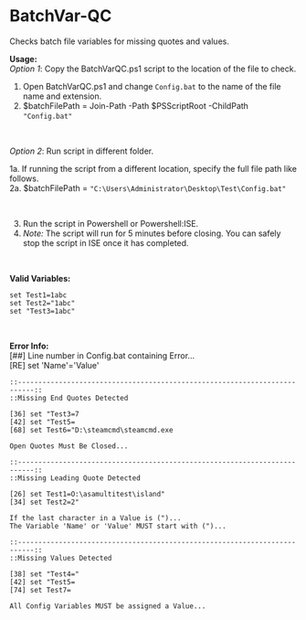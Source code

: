 # BatchVar-QC
Checks batch file variables for missing quotes and values.

**Usage:** <br>
*Option 1*: Copy the BatchVarQC.ps1 script to the location of the file to check.

1. Open BatchVarQC.ps1 and change `Config.bat` to the name of the file name and extension.
2. $batchFilePath = Join-Path -Path $PSScriptRoot -ChildPath `"Config.bat"`

<br>

*Option 2*: Run script in different folder.

1a. If running the script from a different location, specify the full file path like follows.<br>
2a. $batchFilePath = `"C:\Users\Administrator\Desktop\Test\Config.bat"`

<br>

3. Run the script in Powershell or Powershell:ISE.
3. *Note:* The script will run for 5 minutes before closing. You can safely stop the script in ISE once it has completed.<br>

<br>

**Valid Variables:**

```
set Test1=1abc
set Test2="1abc"
set "Test3=1abc"
```
<br>

**Error Info:** <br>
[##] Line number in Config.bat containing Error... <br>
[RE] set 'Name'='Value'
```
::--------------------------------------------------------------------------::
::Missing End Quotes Detected

[36] set "Test3=7
[42] set "Test5=
[68] set Test6="D:\steamcmd\steamcmd.exe

Open Quotes Must Be Closed...

::--------------------------------------------------------------------------::
::Missing Leading Quote Detected

[26] set Test1=O:\asamultitest\island"
[34] set Test2=2"

If the last character in a Value is (")... 
The Variable 'Name' or 'Value' MUST start with (")...

::--------------------------------------------------------------------------::
::Missing Values Detected

[38] set "Test4="
[42] set "Test5=
[74] set Test7= 

All Config Variables MUST be assigned a Value...
```
